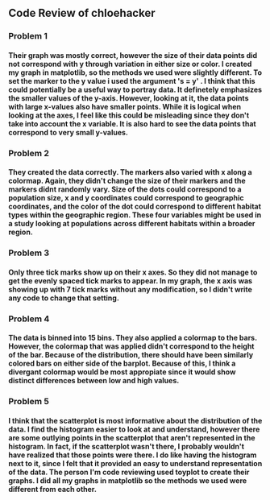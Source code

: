 ## Code Review of chloehacker

### Problem 1
#### Their graph was mostly correct, however the size of their data points did not correspond with y through variation in either size or color. I created my graph in matplotlib, so the methods we used were slightly different. To set the marker to the y value i used the argument 's = y' . I think that this could potentially be a useful way to portray data. It definetely emphasizes the smaller values of the y-axis. However, looking at it, the data points with large x-values also have smaller points. While it is logical when looking at the axes, I feel like this could be misleading since they don't take into account the x variable. It is also hard to see the data points that correspond to very small y-values. 

### Problem 2
#### They created the data correctly. The markers also varied with x along a colormap. Again, they didn't change the size of their markers and the markers didnt randomly vary. Size of the dots could correspond to a population size, x and y coordinates could correspond to geographic coordinates, and the color of the dot could correspond to different habitat types within the geographic region. These four variables might be used in a study looking at populations across different habitats within a broader region. 

### Problem 3
#### Only three tick marks show up on their x axes. So they did not manage to get the evenly spaced tick marks to appear. In my graph, the x axis was showing up with 7 tick marks without any modification, so I didn't write any code to change that setting. 

### Problem 4 
#### The data is binned into 15 bins. They also applied a colormap to the bars. However, the colormap that was applied didn't correspond to the height of the bar. Because of the distribution, there should have been similarly colored bars on either side of the barplot. Because of this, I think a divergant colormap would be most appropiate since it would show distinct differences between low and high values. 

### Problem 5
#### I think that the scatterplot is most informative about the distribution of the data. I find the histogram easier to look at and understand, however there are some outlying points in the scatterplot that aren't represented in the histogram. In fact, if the scatterplot wasn't there, I probably wouldn't have realized that those points were there. I do like having the histogram next to it, since I felt that it provided an easy to understand representation of the data. The person I'm code reviewing used toyplot to create their graphs. I did all my graphs in matplotlib so the methods we used were different from each other. 

